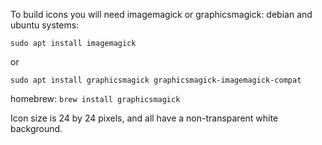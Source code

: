 To build icons you will need imagemagick or graphicsmagick:
debian and ubuntu systems:

	sudo apt install imagemagick
or

	sudo apt install graphicsmagick graphicsmagick-imagemagick-compat 

homebrew:
	`brew install graphicsmagick`

Icon size is 24 by 24 pixels, and all have a non-transparent white background.
